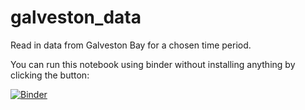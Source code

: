# galveston_data

Read in data from Galveston Bay for a chosen time period.

You can run this notebook using binder without installing anything by clicking the button:

[![Binder](https://mybinder.org/badge_logo.svg)](https://mybinder.org/v2/gh/kthyng/galveston_data/master)
